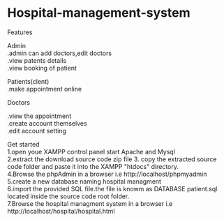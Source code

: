 # Hospital-management-system          

Features  

Admin  
.admin can add doctors,edit doctors  
.view patents details  
.view booking of patient  

Patients(clent)  
.make appointment online  

Doctors  

.view the appointment  
.create account themselves  
.edit account setting  

Get started  
1.open youe XAMPP control panel start Apache and Mysql  
2.extract the download source code zip file
3. copy the extracted source code folder and paste it into the XAMPP "htdocs" directory.  
4.Browse the phpAdmin in a browser i.e http://localhost/phpmyadmin  
5.create a new database naming hospital managment  
6.import the provided SQL file.the file is knowm as DATABASE patient.sql located inside the source code root folder.  
7.Browse the hospital managment system in a browser i.e http://localhost/hospital/hospital.html  

  
